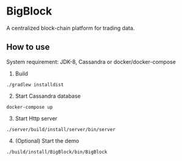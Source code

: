 # BigBlock
A centralized block-chain platform for trading data.


## How to use
System requirement: JDK-8, Cassandra or docker/docker-compose

1. Build
```
./gradlew installdist
```
2. Start Cassandra database
```
docker-compose up
```
3. Start Http server
```
./server/build/install/server/bin/server
```
4. (Optional) Start the demo
```
./build/install/BigBlock/bin/BigBlock
```
